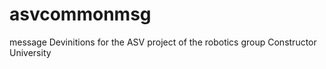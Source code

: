 # asvcommonmsg
message Devinitions for the ASV project of the robotics group Constructor University
